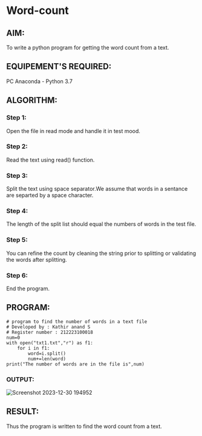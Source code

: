 # Word-count
## AIM:
To write a python program for getting the word count from a text.
## EQUIPEMENT'S REQUIRED: 
PC
Anaconda - Python 3.7
## ALGORITHM: 
### Step 1:
Open the file in read mode and handle it in test mood.

### Step 2:
Read the text using read() function.

### Step 3:
Split the text using space separator.We assume that words in a sentance are separted by a space character.

### Step 4:
The length of the split list should equal the numbers of words in the test file.

### Step 5:
You can refine the count by cleaning the string prior to splitting or validating the words after splitting.

### Step 6:
End the program.

## PROGRAM:
```
# program to find the number of words in a text file
# Developed by : Kathir anand S
# Register number : 212223100018
num=0
with open("txt1.txt","r") as f1:
    for i in f1:
        word=i.split()
        num+=len(word)
print("The number of words are in the file is",num)
```
### OUTPUT:

![Screenshot 2023-12-30 194952](https://github.com/Skathiranand/Word-count/assets/147141136/38f50c1a-23ee-4b15-a419-dd88e7590f69)


## RESULT:
Thus the program is written to find the word count from a text.
